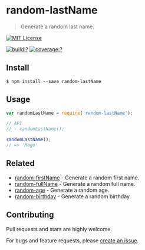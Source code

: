 # random-lastName

> Generate a random last name.

[![MIT License](https://img.shields.io/badge/license-MIT_License-green.svg?style=flat-square)](https://github.com/mock-end/random-lastName/blob/master/LICENSE)

[![build:?](https://img.shields.io/travis/mock-end/random-lastName/master.svg?style=flat-square)](https://travis-ci.org/mock-end/random-lastName)
[![coverage:?](https://img.shields.io/coveralls/mock-end/random-lastName/master.svg?style=flat-square)](https://coveralls.io/github/mock-end/random-lastName)


## Install

```
$ npm install --save random-lastName 
```

## Usage

```js
var randomLastName = require('random-lastName');

// API
// - randomLastName();

randomLastName();
// => 'Mago'
```

## Related

- [random-firstName](https://github.com/mock-end/random-firstName) - Generate a random first name. 
- [random-fullName](https://github.com/mock-end/random-fullName) - Generate a random full name. 
- [random-age](https://github.com/mock-end/random-age) - Generate a random age. 
- [random-birthday](https://github.com/mock-end/random-birthday) - Generate a random birthday. 

## Contributing

Pull requests and stars are highly welcome.

For bugs and feature requests, please [create an issue](https://github.com/mock-end/random-lastName/issues/new).
